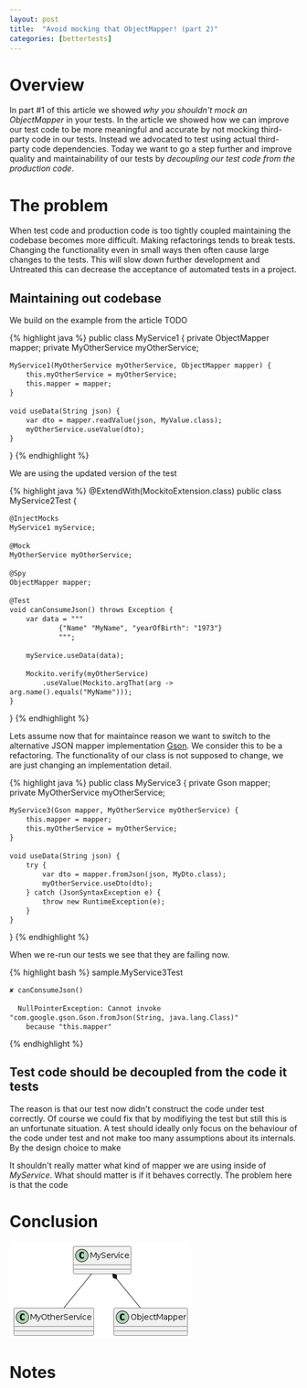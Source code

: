 ```yaml
---
layout: post
title:  "Avoid mocking that ObjectMapper! (part 2)"
categories: [bettertests]
---
```


# Overview

In part #1 of this article we showed _why you shouldn't mock an ObjectMapper_ in your tests.
In the article we showed how we can improve our test code to be more meaningful and accurate by not
mocking third-party code in our tests. Instead we advocated to test using actual third-party code dependencies.
Today we want to go a step further and improve quality and maintainability of our tests by _decoupling 
our test code from the production code_.

# The problem

When test code and production code is too tightly coupled maintaining the codebase becomes more difficult.
Making refactorings tends to break tests. Changing the functionality even in small ways then often cause 
large changes to the tests. This will slow down further development and
Untreated this can decrease the acceptance of automated tests in a project.

## Maintaining out codebase

We build on the example from the article TODO

{% highlight java %}
public class MyService1 {
    private ObjectMapper mapper;
    private MyOtherService myOtherService;

    MyService1(MyOtherService myOtherService, ObjectMapper mapper) {
        this.myOtherService = myOtherService;
        this.mapper = mapper;
    }

    void useData(String json) {
        var dto = mapper.readValue(json, MyValue.class);
        myOtherService.useValue(dto);
    }
}
{% endhighlight %}

We are using the updated version of the test

{% highlight java %}
@ExtendWith(MockitoExtension.class)
public class MyService2Test {

    @InjectMocks
    MyService1 myService;

    @Mock
    MyOtherService myOtherService;

    @Spy
    ObjectMapper mapper;

    @Test
    void canConsumeJson() throws Exception {
        var data = """
                {"Name" "MyName", "yearOfBirth": "1973"}
                """;

        myService.useData(data);

        Mockito.verify(myOtherService)
            .useValue(Mockito.argThat(arg -> arg.name().equals("MyName")));
    }
}
{% endhighlight %}

Lets assume now that for maintaince reason we want to switch to the alternative JSON mapper implementation [Gson][gson].
We consider this to be a refactoring. The functionality of our class is not supposed to change, we are just changing
an implementation detail.

{% highlight java %}
public class MyService3 {
    private Gson mapper;
    private MyOtherService myOtherService;

    MyService3(Gson mapper, MyOtherService myOtherService) {
        this.mapper = mapper;
        this.myOtherService = myOtherService;
    }

    void useData(String json) {
        try {
            var dto = mapper.fromJson(json, MyDto.class);
            myOtherService.useDto(dto);
        } catch (JsonSyntaxException e) {
            throw new RuntimeException(e);
        }
    }
}
{% endhighlight %}

When we re-run our tests we see that they are failing now.

{% highlight bash %}
sample.MyService3Test

    ✘ canConsumeJson()

      NullPointerException: Cannot invoke "com.google.gson.Gson.fromJson(String, java.lang.Class)"
        because "this.mapper"
{% endhighlight %}

## Test code should be decoupled from the code it tests

The reason is that our test now didn't construct the code under test correctly. Of course we could fix that by modifiying the test but still this is
an unfortunate situation. A test should ideally only focus on the behaviour of the code under test and not make too many assumptions about its internals.
By the design choice to make

It shouldn't really matter what kind of mapper we are using inside of _MyService_. What should matter is if it behaves correctly. The problem
here is that the code

# Conclusion

![diagram](/assets/plantuml/testing_objectmapper_constructor/diagram.png)

# Notes

[test-contravariance]: https://blog.cleancoder.com/uncle-bob/2017/10/03/TestContravariance.html
[gson]: https://github.com/google/gson